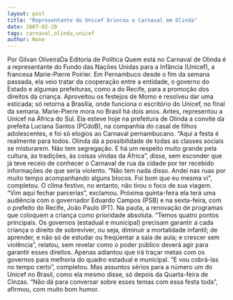 ```yaml
---
layout: post
title: "Representante do Unicef brincou o Carnaval em Olinda"
date: 2007-02-20
tags: carnaval,olinda,unicef
author: None
---
```

Por Gilvan OliveiraDa Editoria de Política
Quem está no Carnaval de Olinda é a representante do Fundo das Nações Unidas para a Infância (Unicef), a francesa Marie-Pierre Poirier. Em Pernambuco desde o fim da semana passada, ela veio tratar da cooperação entre a entidade, o governo do Estado e algumas prefeituras, como a do Recife, para a promoção dos direitos da criança.
Aproveitou os festejos de Momo e resolveu dar uma esticada; só retorna a Brasília, onde funciona o escritório do Unicef, no final da semana. Marie-Pierre mora no Brasil há dois anos. Antes, representou a Unicef na África do Sul.
Ela esteve hoje na prefeitura de Olinda a convite da prefeita Luciana Santos (PCdoB), na companhia do casal de filhos adolescentes, e foi só elogios ao Carnaval pernambucano.
“Aqui a festa é realmente para todos. Olinda dá a possibilidade de todas as classes sociais se misturarem. Não tem segregação. E há um respeito muito grande pela cultura, às tradições, às coisas vindas da África”, disse, sem esconder que já teve receio de conhecer o Carnaval de rua da cidade por ter recebido informações de que seria violento.
“Não tem nada disso. Andei nas ruas por muito tempo acompanhando alguns blocos. Foi bom que eu mesma vi”, completou.
O clima festivo, no entanto, não tirou o foco de sua viagem. “Vim aqui fechar parcerias”, exclamou. Próxima quinta-feira ela terá uma audiência com o governador Eduardo Campos (PSB) e na sexta-feira, com o prefeito do Recife, João Paulo (PT). Na pauta, a renovação de programas que coloquem a criança como prioridade absoluta. 
“Temos quatro pontos principais. Os governos (estadual e municipal) precisam garantir a cada criança o direito de sobreviver, ou seja, diminuir a mortalidade infantil; de aprender, e não só de estudar ou freqüentar a sala de aula; e crescer sem violência”, relatou, sem revelar como o poder público deverá agir para garantir esses direitos.
Apenas adiantou que irá traçar metas com os governos para melhoria do quadro estadual e municipal. “E vou cobrá-las no tempo certo”, completou. Mas assuntos sérios para a número um do Unicef no Brasil, como ela mesmo disse, só depois da Quarta-feira de Cinzas. “Não dá para conversar sobre esses temas com essa festa toda”, afirmou, com muito bom humor. 
